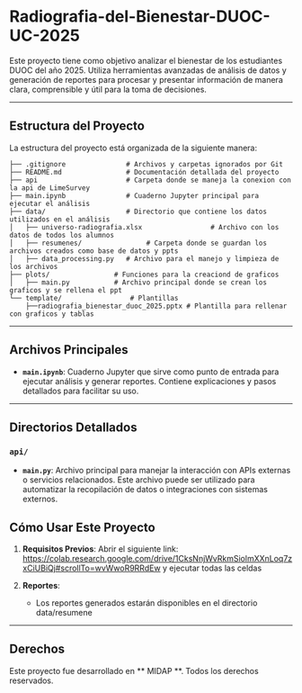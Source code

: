 # Radiografia-del-Bienestar-DUOC-UC-2025

Este proyecto tiene como objetivo analizar el bienestar de los estudiantes DUOC del año 2025. Utiliza herramientas avanzadas de análisis de datos y generación de reportes para procesar y presentar información de manera clara, comprensible y útil para la toma de decisiones.

---

## Estructura del Proyecto

La estructura del proyecto está organizada de la siguiente manera:

```
├── .gitignore               # Archivos y carpetas ignorados por Git
├── README.md                # Documentación detallada del proyecto
├── api                      # Carpeta donde se maneja la conexion con la api de LimeSurvey
├── main.ipynb               # Cuaderno Jupyter principal para ejecutar el análisis
├── data/                    # Directorio que contiene los datos utilizados en el análisis
│   ├── universo-radiografia.xlsx                 # Archivo con los datos de todos los alumnos
│   ├── resumenes/                # Carpeta donde se guardan los archivos creados como base de datos y ppts
│   ├── data_processing.py   # Archivo para el manejo y limpieza de los archivos
├── plots/                # Funciones para la creaciond de graficos
│   ├── main.py           # Archivo principal donde se crean los graficos y se rellena el ppt
└── template/                 # Plantillas
    ├──radiografia_bienestar_duoc_2025.pptx # Plantilla para rellenar con graficos y tablas
```
---

## Archivos Principales

- **`main.ipynb`**: Cuaderno Jupyter que sirve como punto de entrada para ejecutar análisis y generar reportes. Contiene explicaciones y pasos detallados para facilitar su uso.

---

## Directorios Detallados

### `api/`
- **`main.py`**: Archivo principal para manejar la interacción con APIs externas o servicios relacionados. Este archivo puede ser utilizado para automatizar la recopilación de datos o integraciones con sistemas externos.

## Cómo Usar Este Proyecto

1. **Requisitos Previos**:
   Abrir el siguiente link: https://colab.research.google.com/drive/1CksNnjWvRkmSiolmXXnLoq7zxCiUBiQj#scrollTo=wvWwoR9RRdEw y ejecutar todas las celdas

2. **Reportes**:
   - Los reportes generados estarán disponibles en el directorio data/resumene

---

## Derechos

Este proyecto fue desarrollado en ** MIDAP **. Todos los derechos reservados.
